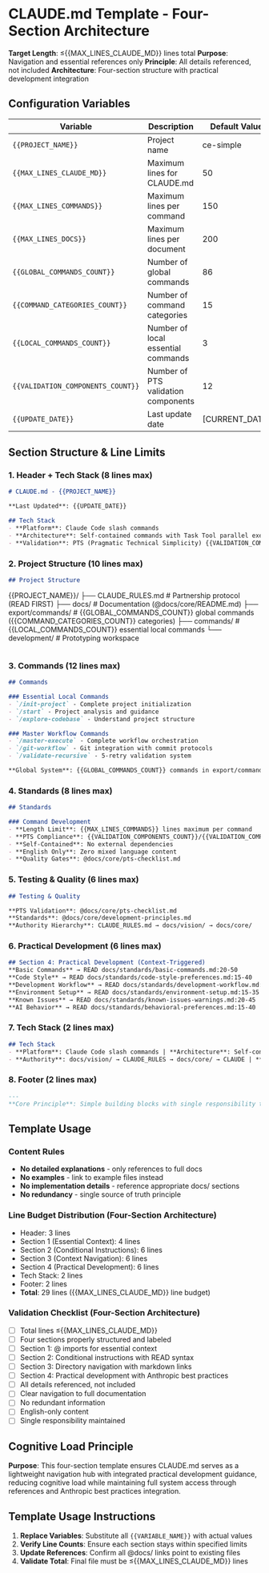 # CLAUDE.md Template - Four-Section Architecture

**Target Length**: ≤{{MAX_LINES_CLAUDE_MD}} lines total
**Purpose**: Navigation and essential references only
**Principle**: All details referenced, not included
**Architecture**: Four-section structure with practical development integration

## Configuration Variables

| Variable | Description | Default Value |
|----------|-------------|---------------|
| `{{PROJECT_NAME}}` | Project name | ce-simple |
| `{{MAX_LINES_CLAUDE_MD}}` | Maximum lines for CLAUDE.md | 50 |
| `{{MAX_LINES_COMMANDS}}` | Maximum lines per command | 150 |
| `{{MAX_LINES_DOCS}}` | Maximum lines per document | 200 |
| `{{GLOBAL_COMMANDS_COUNT}}` | Number of global commands | 86 |
| `{{COMMAND_CATEGORIES_COUNT}}` | Number of command categories | 15 |
| `{{LOCAL_COMMANDS_COUNT}}` | Number of local essential commands | 3 |
| `{{VALIDATION_COMPONENTS_COUNT}}` | Number of PTS validation components | 12 |
| `{{UPDATE_DATE}}` | Last update date | [CURRENT_DATE] |

## Section Structure & Line Limits

### 1. Header + Tech Stack (8 lines max)
```markdown
# CLAUDE.md - {{PROJECT_NAME}}

**Last Updated**: {{UPDATE_DATE}}

## Tech Stack
- **Platform**: Claude Code slash commands
- **Architecture**: Self-contained commands with Task Tool parallel execution
- **Validation**: PTS (Pragmatic Technical Simplicity) {{VALIDATION_COMPONENTS_COUNT}}-component framework
```

### 2. Project Structure (10 lines max)
```markdown
## Project Structure  
```
{{PROJECT_NAME}}/
├── CLAUDE_RULES.md          # Partnership protocol (READ FIRST)
├── docs/                    # Documentation (@docs/core/README.md)
├── export/commands/         # {{GLOBAL_COMMANDS_COUNT}} global commands ({{COMMAND_CATEGORIES_COUNT}} categories)
├── commands/                # {{LOCAL_COMMANDS_COUNT}} essential local commands
└── development/             # Prototyping workspace
```
```

### 3. Commands (12 lines max)
```markdown
## Commands

### Essential Local Commands
- `/init-project` - Complete project initialization
- `/start` - Project analysis and guidance  
- `/explore-codebase` - Understand project structure

### Master Workflow Commands  
- `/master-execute` - Complete workflow orchestration
- `/git-workflow` - Git integration with commit protocols
- `/validate-recursive` - 5-retry validation system

**Global System**: {{GLOBAL_COMMANDS_COUNT}} commands in export/commands/ → @export/CLAUDE.md
```

### 4. Standards (8 lines max)
```markdown
## Standards

### Command Development
- **Length Limit**: {{MAX_LINES_COMMANDS}} lines maximum per command
- **PTS Compliance**: {{VALIDATION_COMPONENTS_COUNT}}/{{VALIDATION_COMPONENTS_COUNT}} components required (@docs/core/pts-framework.md)
- **Self-Contained**: No external dependencies
- **English Only**: Zero mixed language content
- **Quality Gates**: @docs/core/pts-checklist.md
```

### 5. Testing & Quality (6 lines max)
```markdown
## Testing & Quality

**PTS Validation**: @docs/core/pts-checklist.md
**Standards**: @docs/core/development-principles.md  
**Authority Hierarchy**: CLAUDE_RULES.md → docs/vision/ → docs/core/
```

### 6. Practical Development (6 lines max)
```markdown
## Section 4: Practical Development (Context-Triggered)
**Basic Commands** → READ docs/standards/basic-commands.md:20-50
**Code Style** → READ docs/standards/code-style-preferences.md:15-40
**Development Workflow** → READ docs/standards/development-workflow.md:25-60
**Environment Setup** → READ docs/standards/environment-setup.md:15-35
**Known Issues** → READ docs/standards/known-issues-warnings.md:20-45
**AI Behavior** → READ docs/standards/behavioral-preferences.md:15-40
```

### 7. Tech Stack (2 lines max)
```markdown
## Tech Stack
- **Platform**: Claude Code slash commands | **Architecture**: Self-contained commands with Task Tool parallel execution
- **Authority**: docs/vision/ → CLAUDE_RULES → docs/core/ → CLAUDE | **Prohibitions**: No Spanish | No marketing | No PTS bypass
```

### 8. Footer (2 lines max)
```markdown
---
**Core Principle**: Simple building blocks with single responsibility that orchestrate into complex workflows.
```

## Template Usage

### Content Rules
- **No detailed explanations** - only references to full docs
- **No examples** - link to example files instead  
- **No implementation details** - reference appropriate docs/ sections
- **No redundancy** - single source of truth principle

### Line Budget Distribution (Four-Section Architecture)
- Header: 3 lines
- Section 1 (Essential Context): 4 lines
- Section 2 (Conditional Instructions): 6 lines
- Section 3 (Context Navigation): 6 lines
- Section 4 (Practical Development): 6 lines
- Tech Stack: 2 lines
- Footer: 2 lines
- **Total**: 29 lines ({{MAX_LINES_CLAUDE_MD}} line budget)

### Validation Checklist (Four-Section Architecture)
- [ ] Total lines ≤{{MAX_LINES_CLAUDE_MD}}
- [ ] Four sections properly structured and labeled
- [ ] Section 1: @ imports for essential context
- [ ] Section 2: Conditional instructions with READ syntax
- [ ] Section 3: Directory navigation with markdown links
- [ ] Section 4: Practical development with Anthropic best practices
- [ ] All details referenced, not included
- [ ] Clear navigation to full documentation
- [ ] No redundant information
- [ ] English-only content
- [ ] Single responsibility maintained

## Cognitive Load Principle

**Purpose**: This four-section template ensures CLAUDE.md serves as a lightweight navigation hub with integrated practical development guidance, reducing cognitive load while maintaining full system access through references and Anthropic best practices integration.

## Template Usage Instructions

1. **Replace Variables**: Substitute all `{{VARIABLE_NAME}}` with actual values
2. **Verify Line Counts**: Ensure each section stays within specified limits
3. **Update References**: Confirm all @docs/ links point to existing files
4. **Validate Total**: Final file must be ≤{{MAX_LINES_CLAUDE_MD}} lines